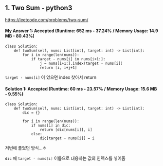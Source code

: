 ## 1. Two Sum - python3
https://leetcode.com/problems/two-sum/

#### My Answer 1: Accepted (Runtime: 652 ms - 37.24% / Memory Usage: 14.9 MB - 80.43%)
```
class Solution:
    def twoSum(self, nums: List[int], target: int) -> List[int]:
        for i in range(len(nums)):
            if target - nums[i] in nums[i+1:]:
                j = nums[i+1:].index(target - nums[i])
                return [i, i+j+1]
```
`target - nums[i]` 이 있으면 index 찾아서 return

#### Solution 1: Accepted (Runtime: 60 ms - 23.57% / Memory Usage: 15.6 MB - 9.55%)
```
class Solution:
    def twoSum(self, nums: List[int], target: int) -> List[int]:
        dic = {}
        
        for i in range(len(nums)):
            if nums[i] in dic:
                return [dic[nums[i]], i]
            else:
                dic[target - nums[i]] = i 
```
저번에 풀었던 방식...ㅎ

`dic` 에 `target - nums[i]` 이름으로 대응하는 값의 인덱스를 넣어줌
